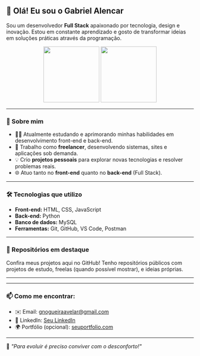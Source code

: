 ## 👋 Olá! Eu sou o Gabriel Alencar

Sou um desenvolvedor **Full Stack** apaixonado por tecnologia, design e inovação. Estou em constante aprendizado e gosto de transformar ideias em soluções práticas através da programação.

<div align="center">
  <img src="https://github-readme-stats.vercel.app/api?username=devGabrielAlencar&show_icons=true&theme=radical&count_private=true"  height = "150em" />
  <img src="https://github-readme-stats.vercel.app/api/top-langs/?username=devGabrielAlencar&layout=compact&theme=radical"  height = "150em" />
</div>

<hr>

### 🚀 Sobre mim

- 👨‍💻 Atualmente estudando e aprimorando minhas habilidades em desenvolvimento front-end e back-end.
- 🔧 Trabalho como **freelancer**, desenvolvendo sistemas, sites e aplicações sob demanda.
- 💡 Crio **projetos pessoais** para explorar novas tecnologias e resolver problemas reais.
- 🌐 Atuo tanto no **front-end** quanto no **back-end** (Full Stack).

<hr>

### 🛠️ Tecnologias que utilizo

- **Front-end:** HTML, CSS, JavaScript
- **Back-end:** Python
- **Banco de dados:** MySQL
- **Ferramentas:** Git, GitHub, VS Code, Postman

<hr>

### 📁 Repositórios em destaque

Confira meus projetos aqui no GitHub! Tenho repositórios públicos com projetos de estudo, freelas (quando possível mostrar), e ideias próprias.

---

<hr>

### 📫 Como me encontrar:

- ✉️ Email: gnogueiraavelar@gmail.com
- 💼 LinkedIn: [Seu LinkedIn](https://www.linkedin.com/in/seuperfil/)
- 🌍 Portfólio (opcional): [seuportfolio.com](https://seuportfolio.com)

---
🧠 *"Para evoluir é preciso conviver com o desconforto!"*  
